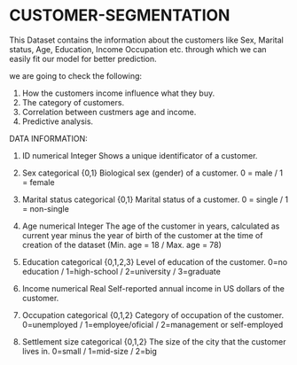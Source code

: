 # CUSTOMER-SEGMENTATION
This Dataset contains the information about the customers like Sex, Marital status, Age, Education, Income Occupation etc. through which we can easily fit our model for better prediction.

we are going to check the following:
1. How the customers income influence what they buy.
2. The category of customers. 
3. Correlation between custmers age and income.
4. Predictive analysis.

DATA INFORMATION:
1. ID numerical Integer Shows a unique identificator of a customer.

2. Sex categorical {0,1} Biological sex (gender) of a customer. 0 = male / 1 = female

3. Marital status categorical {0,1} Marital status of a customer. 0 = single / 1 = non-single

4. Age numerical Integer The age of the customer in years, calculated as current year minus the year of birth of the customer at the time of creation of the dataset (Min. age = 18 / Max. age = 78)

5. Education categorical {0,1,2,3} Level of education of the customer. 0=no education / 1=high-school / 2=university / 3=graduate

6. Income numerical Real Self-reported annual income in US dollars of the customer.

7. Occupation categorical {0,1,2} Category of occupation of the customer. 0=unemployed / 1=employee/oficial / 2=management or self-employed

8. Settlement size categorical {0,1,2} The size of the city that the customer lives in. 0=small / 1=mid-size / 2=big



